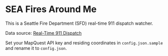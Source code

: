 # SEA Fires Around Me

This is a Seattle Fire Department (SFD) real-time 911 dispatch watcher.

Data source: [Real-Time 911 Dispatch](http://www2.seattle.gov/fire/realtime911/)

Set your MapQuest API key and residing coordinates in `config.json.sample`
and rename it to `config.json`.
